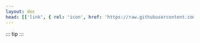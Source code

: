 ```yaml
---
layout: doc
head: [['link', { rel: 'icon', href: 'https://raw.githubusercontent.com/FedoraOrg/Fedora/main/favicon.ico' }]]
---
```

<script setup>
import {
  VPTeamPage,
  VPTeamPageTitle,
  VPTeamMembers
} from 'vitepress/theme'

const members = [
  {
    avatar: 'https://i.imgur.com/rKRmZQM.png',
    name: 'Simone Gandini',
    title: 'Marketing & design manager',
    links: [
      { icon: 'github', link: 'https://github.com/ArialTNR' }
    ]
  },
  {
    avatar: 'https://i.imgur.com/KhvSjGf.png',
    name: 'Remigio Piovani',
    title: 'Chief Technology Officer',
    links: [
      { icon: 'github', link: 'https://github.com/Remigio07' },
	  { icon: 'discord', link: 'https://discord.gg/eSnAPhvMTG' }
    ]
  }
]
</script>

<VPTeamPage>
  <VPTeamPageTitle>
    <template #title>
      Il team
    </template>
    <template #lead>
      Siamo due ragazzi molto giovani appassionati di tecnologia e marketing.
	  Crediamo che il progetto Fedora possa essere un buon metodo per combattere la contraffazione.
    </template>
  </VPTeamPageTitle>
  <VPTeamMembers
    :members="members"
  />
</VPTeamPage>

::: tip <CustomFooter/>
:::
